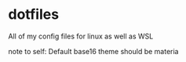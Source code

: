 # dotfiles
All of my config files for linux as well as WSL

note to self: Default base16 theme should be materia

